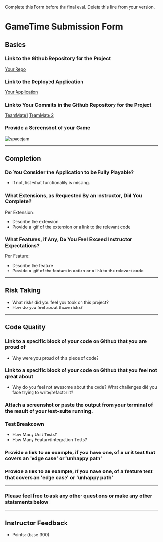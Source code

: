 Complete this Form before the final eval. Delete this line from your version.

# GameTime Submission Form

## Basics

### Link to the Github Repository for the Project
[Your Repo](https://en.wikipedia.org/wiki/Atari_video_game_burial)

### Link to the Deployed Application
[Your Application](http://www.playr.org/play/e.t._the_extra_terrestrial_-_escape_from_planet_earth/872)

### Link to Your Commits in the Github Repository for the Project
[TeamMate1](http://ericsteinborn.com/github-for-cats/img/typing.gif)
[TeamMate 2](http://45.media.tumblr.com/96975bc08e24a9876e62311fdd0c4a34/tumblr_ne4ehpSJ5z1qa747mo1_500.gif)

### Provide a Screenshot of your Game
![spacejam](https://i.ytimg.com/vi/EFt-La3UUu0/maxresdefault.jpg)

---

## Completion

### Do You Consider the Application to be Fully Playable?
 - If not, list what functionality is missing.

### What Extensions, as Requested By an Instructor, Did You Complete?
Per Extension:
- Describe the extension
- Provide a .gif of the extension or a link to the relevant code

### What Features, if Any, Do You Feel Exceed Instructor Expectations?
Per Feature:
 - Describe the feature
 - Provide a .gif of the feature in action or a link to the relevant code

----

## Risk Taking
- What risks did you feel you took on this project?
- How do you feel about those risks?

----

## Code Quality

### Link to a specific block of your code on Github that you are proud of
- Why were you proud of this piece of code?

### Link to a specific block of your code on Github that you feel not great about
- Why do you feel not awesome about the code? What challenges did you face trying to write/refactor it?

### Attach a screenshot or paste the output from your terminal of the result of your test-suite running.

### Test Breakdown
- How Many Unit Tests?
- How Many Feature/Integration Tests?

### Provide a link to an example, if you have one, of a unit test that covers an 'edge case' or 'unhappy path'

### Provide a link to an example, if you have one, of a feature test that covers an 'edge case' or 'unhappy path'

-----

### Please feel free to ask any other questions or make any other statements below!

-----

## Instructor Feedback

- Points: (base 300)
